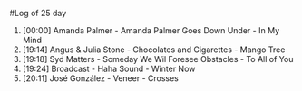 #Log of 25 day

1. [00:00] Amanda Palmer - Amanda Palmer Goes Down Under - In My Mind
1. [19:14] Angus & Julia Stone - Chocolates and Cigarettes - Mango Tree
1. [19:18] Syd Matters - Someday We Wil Foresee Obstacles - To All of You
1. [19:24] Broadcast - Haha Sound - Winter Now
1. [20:11] José González - Veneer - Crosses

